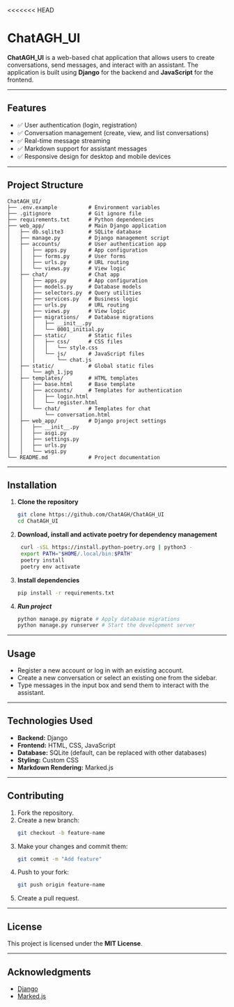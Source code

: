 <<<<<<< HEAD
# ChatAGH_UI

**ChatAGH_UI** is a web-based chat application that allows users to create conversations, send messages, and interact with an assistant.
The application is built using **Django** for the backend and **JavaScript** for the frontend.

---

## Features

- ✅ User authentication (login, registration)
- ✅ Conversation management (create, view, and list conversations)
- ✅ Real-time message streaming
- ✅ Markdown support for assistant messages
- ✅ Responsive design for desktop and mobile devices

---

## Project Structure

```
ChatAGH_UI/
├── .env.example          # Environment variables
├── .gitignore            # Git ignore file
├── requirements.txt      # Python dependencies
├── web_app/              # Main Django application
│   ├── db.sqlite3        # SQLite database
│   ├── manage.py         # Django management script
│   ├── accounts/         # User authentication app
│   │   ├── apps.py       # App configuration
│   │   ├── forms.py      # User forms
│   │   ├── urls.py       # URL routing
│   │   └── views.py      # View logic
│   ├── chat/             # Chat app
│   │   ├── apps.py       # App configuration
│   │   ├── models.py     # Database models
│   │   ├── selectors.py  # Query utilities
│   │   ├── services.py   # Business logic
│   │   ├── urls.py       # URL routing
│   │   ├── views.py      # View logic
│   │   ├── migrations/   # Database migrations
│   │   │   ├── __init__.py
│   │   │   └── 0001_initial.py
│   │   ├── static/       # Static files
│   │   │   ├── css/      # CSS files
│   │   │   │   └── style.css
│   │   │   └── js/       # JavaScript files
│   │   │       └── chat.js
│   ├── static/           # Global static files
│   │   └── agh_1.jpg
│   ├── templates/        # HTML templates
│   │   ├── base.html     # Base template
│   │   ├── accounts/     # Templates for authentication
│   │   │   ├── login.html
│   │   │   └── register.html
│   │   └── chat/         # Templates for chat
│   │       └── conversation.html
│   ├── web_app/          # Django project settings
│   │   ├── __init__.py
│   │   ├── asgi.py
│   │   ├── settings.py
│   │   ├── urls.py
│   │   └── wsgi.py
└── README.md             # Project documentation
```

---

## Installation

1. **Clone the repository**
   ```bash
   git clone https://github.com/ChatAGH/ChatAGH_UI
   cd ChatAGH_UI
   ```

2. **Download, install and activate poetry for dependency management**
   ```bash
    curl -sSL https://install.python-poetry.org | python3 -
    export PATH="$HOME/.local/bin:$PATH"
    poetry install
    poetry env activate
   ```

3. **Install dependencies**
   ```bash
   pip install -r requirements.txt
   ```

4. ***Run project***
   ```bash
   python manage.py migrate # Apply database migrations
   python manage.py runserver # Start the development server
   ```

---

## Usage

- Register a new account or log in with an existing account.
- Create a new conversation or select an existing one from the sidebar.
- Type messages in the input box and send them to interact with the assistant.

---

## Technologies Used

- **Backend:** Django
- **Frontend:** HTML, CSS, JavaScript
- **Database:** SQLite (default, can be replaced with other databases)
- **Styling:** Custom CSS
- **Markdown Rendering:** Marked.js

---

## Contributing

1. Fork the repository.
2. Create a new branch:
   ```bash
   git checkout -b feature-name
   ```
3. Make your changes and commit them:
   ```bash
   git commit -m "Add feature"
   ```
4. Push to your fork:
   ```bash
   git push origin feature-name
   ```
5. Create a pull request.

---

## License

This project is licensed under the **MIT License**.

---

## Acknowledgments

- [Django](https://www.djangoproject.com/)
- [Marked.js](https://marked.js.org/)
